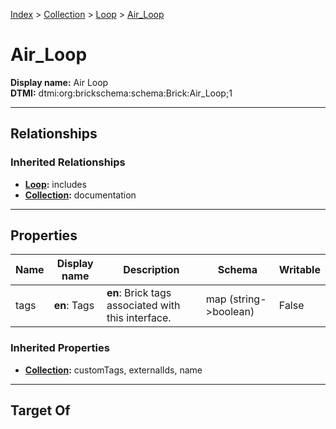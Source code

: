 [Index](../../index.md) > [Collection](../Collection.md) > [Loop](Loop.md) > [Air_Loop](#)
# Air_Loop

**Display name:** Air Loop<br />
**DTMI:** dtmi:org:brickschema:schema:Brick:Air_Loop;1

---

## Relationships

### Inherited Relationships
* **[Loop](Loop.md):** includes
* **[Collection](../Collection.md):** documentation

---

## Properties

|Name|Display name|Description|Schema|Writable|
|-|-|-|-|-|
|tags|**en**: Tags|**en**: Brick tags associated with this interface.|map (string->boolean)|False|
### Inherited Properties
* **[Collection](../Collection.md):** customTags, externalIds, name

---

## Target Of
